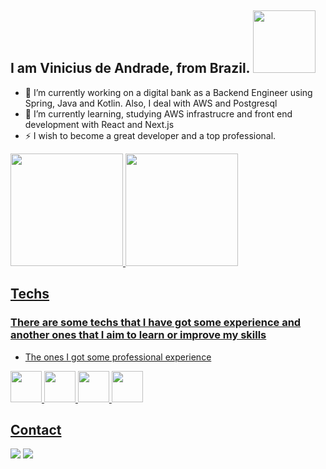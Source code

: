
<!--
**ViniciusDeAndrade/ViniciusDeAndrade** is a ✨ _special_ ✨ repository because its `README.md` (this file) appears on your GitHub profile.

Here are some ideas to get you started:


- 👯 I’m looking to collaborate on ...
- 🤔 I’m looking for help with ...
- 💬 Ask me about ...
- 📫 How to reach me: ...

-->

## I am Vinicius de Andrade, from Brazil. <img src="https://octocat-generator-assets.githubusercontent.com/my-octocat-1635967162708.png" width=100px height="100"/>
- 🔭 I’m currently working on a digital bank as a Backend Engineer using Spring, Java and Kotlin. Also, I deal with AWS and Postgresql
- 🌱 I’m currently learning, studying AWS infrastrucre and front end development with React and Next.js
- ⚡ I wish to become a great developer and a top professional.

<div id="stat">
  <a href="https://github.com/ViniciusDeAndrade">
  <img height="180em" src="https://github-readme-stats.vercel.app/api/top-langs/?username=ViniciusDeAndrade&layout=compact&langs_count=7&theme=dracula"/>
  <img height="180em" src="https://github-readme-stats.vercel.app/api?username=ViniciusDeAndrade&show_icons=true&theme=dracula&include_all_commits=true&count_private=true"/>
</div>
  
## Techs
  ### There are some techs that I have got some experience and another ones that I aim to learn or improve my skills
  
  - The ones I got some professional experience
  
  <img src="https://cdn.jsdelivr.net/gh/devicons/devicon/icons/react/react-original-wordmark.svg" height="50" width="50"/>
  <img src="https://cdn.jsdelivr.net/gh/devicons/devicon/icons/mysql/mysql-original-wordmark.svg" height="50" width="50"/>
  <img src="https://cdn.jsdelivr.net/gh/devicons/devicon/icons/postgresql/postgresql-original-wordmark.svg" height="50" width="50"/>
  <img src="https://cdn.jsdelivr.net/gh/devicons/devicon/icons/kotlin/kotlin-original-wordmark.svg" height="50" width="50"/>

## Contact
<div>
<a href = "mailto:viniciusclo@gmail.com"><img src="https://img.shields.io/badge/Gmail-D14836?style=for-the-badge&logo=gmail&logoColor=white" target="_blank"></a>
<a href="https://www.linkedin.com/in/viniciusmaa/" target="_blank"><img src="https://img.shields.io/badge/-LinkedIn-%230077B5?style=for-the-badge&logo=linkedin&logoColor=white" target="_blank"></a>   
</div>

